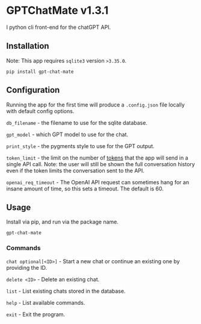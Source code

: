 # GPTChatMate v1.3.1
I python cli front-end for the chatGPT API.

## Installation
Note: This app requires `sqlite3` version `>3.35.0`.
```
pip install gpt-chat-mate
```

## Configuration
Running the app for the first time will produce a `.config.json` file locally with default config options.

`db_filename` - the filename to use for the sqlite database.

`gpt_model` - which GPT model to use for the chat.

`print_style` - the pygments style to use for the GPT output.

`token_limit` - the limit on the number of [tokens](https://platform.openai.com/docs/introduction/tokens)
that the app will send in a single API call.
Note: the user will still be shown the full conversation history even if the token limits the conversation sent
to the API.

`openai_req_timeout` - The OpenAI API request can sometimes hang for an insane amount of time, so this sets a timeout.
The default is 60.

## Usage
Install via pip, and run via the package name.
```
gpt-chat-mate
```

### Commands

`chat optional[<ID>]` - Start a new chat or continue an existing one by providing the ID.

`delete <ID>` - Delete an existing chat.

`list` - List existing chats stored in the database.

`help` - List available commands.

`exit` - Exit the program.
